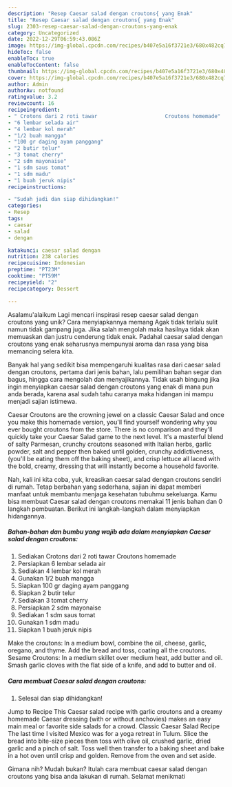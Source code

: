 ```yaml
---
description: "Resep Caesar salad dengan croutons{ yang Enak"
title: "Resep Caesar salad dengan croutons{ yang Enak"
slug: 2303-resep-caesar-salad-dengan-croutons-yang-enak
category: Uncategorized
date: 2022-12-29T06:59:43.086Z
image: https://img-global.cpcdn.com/recipes/b407e5a16f3721e3/680x482cq70/caesar-salad-dengan-croutons-foto-resep-utama.jpg
hideToc: false
enableToc: true
enableTocContent: false
thumbnail: https://img-global.cpcdn.com/recipes/b407e5a16f3721e3/680x482cq70/caesar-salad-dengan-croutons-foto-resep-utama.jpg
cover: https://img-global.cpcdn.com/recipes/b407e5a16f3721e3/680x482cq70/caesar-salad-dengan-croutons-foto-resep-utama.jpg
author: Admin
authorAv: notfound
ratingvalue: 3.2
reviewcount: 16
recipeingredient:
- " Crotons dari 2 roti tawar                      Croutons homemade"
- "6 lembar selada air"
- "4 lembar kol merah"
- "1/2 buah mangga"
- "100 gr daging ayam panggang"
- "2 butir telur"
- "3 tomat cherry"
- "2 sdm mayonaise"
- "1 sdm saus tomat"
- "1 sdm madu"
- "1 buah jeruk nipis"
recipeinstructions:

- "Sudah jadi dan siap dihidangkan!"
categories:
- Resep
tags:
- caesar
- salad
- dengan

katakunci: caesar salad dengan 
nutrition: 238 calories
recipecuisine: Indonesian
preptime: "PT23M"
cooktime: "PT59M"
recipeyield: "2"
recipecategory: Dessert

---
```



Asalamu'alaikum Lagi mencari inspirasi resep caesar salad dengan croutons yang unik? Cara menyiapkannya memang Agak tidak terlalu sulit namun tidak gampang juga. Jika salah mengolah maka hasilnya tidak akan memuaskan dan justru cenderung tidak enak. Padahal caesar salad dengan croutons yang enak seharusnya mempunyai aroma dan rasa yang bisa memancing selera kita.


Banyak hal yang sedikit bisa mempengaruhi kualitas rasa dari caesar salad dengan croutons, pertama dari jenis bahan, lalu pemilihan bahan segar dan bagus, hingga cara mengolah dan menyajikannya. Tidak usah bingung jika ingin menyiapkan caesar salad dengan croutons yang enak di mana pun anda berada, karena asal sudah tahu caranya maka hidangan ini mampu menjadi sajian istimewa.

Caesar Croutons are the crowning jewel on a classic Caesar Salad and once you make this homemade version, you&#39;ll find yourself wondering why you ever bought croutons from the store. There is no comparison and they&#39;ll quickly take your Caesar Salad game to the next level. It&#39;s a masterful blend of salty Parmesan, crunchy croutons seasoned with Italian herbs, garlic powder, salt and pepper then baked until golden, crunchy addictiveness, (you&#39;ll be eating them off the baking sheet), and crisp lettuce all laced with the bold, creamy, dressing that will instantly become a household favorite.


Nah, kali ini kita coba, yuk, kreasikan caesar salad dengan croutons sendiri di rumah. Tetap berbahan yang sederhana, sajian ini dapat memberi manfaat untuk membantu menjaga kesehatan tubuhmu sekeluarga. Kamu bisa membuat Caesar salad dengan croutons memakai 11 jenis bahan dan 0 langkah pembuatan. Berikut ini langkah-langkah dalam menyiapkan hidangannya.

<!--inarticleads1-->

##### Bahan-bahan dan bumbu yang wajib ada dalam menyiapkan Caesar salad dengan croutons:

1. Sediakan  Crotons dari 2 roti tawar                      Croutons homemade
1. Persiapkan 6 lembar selada air
1. Sediakan 4 lembar kol merah
1. Gunakan 1/2 buah mangga
1. Siapkan 100 gr daging ayam panggang
1. Siapkan 2 butir telur
1. Sediakan 3 tomat cherry
1. Persiapkan 2 sdm mayonaise
1. Sediakan 1 sdm saus tomat
1. Gunakan 1 sdm madu
1. Siapkan 1 buah jeruk nipis


Make the croutons: In a medium bowl, combine the oil, cheese, garlic, oregano, and thyme. Add the bread and toss, coating all the croutons. Sesame Croutons: In a medium skillet over medium heat, add butter and oil. Smash garlic cloves with the flat side of a knife, and add to butter and oil. 

<!--inarticleads2-->

##### Cara membuat Caesar salad dengan croutons:


1. Selesai dan siap dihidangkan!

Jump to Recipe This Caesar salad recipe with garlic croutons and a creamy homemade Caesar dressing (with or without anchovies) makes an easy main meal or favorite side salads for a crowd. Classic Caesar Salad Recipe The last time I visited Mexico was for a yoga retreat in Tulum. Slice the bread into bite-size pieces then toss with olive oil, crushed garlic, dried garlic and a pinch of salt. Toss well then transfer to a baking sheet and bake in a hot oven until crisp and golden. Remove from the oven and set aside. 

Gimana nih? Mudah bukan? Itulah cara membuat caesar salad dengan croutons yang bisa anda lakukan di rumah. Selamat menikmati
